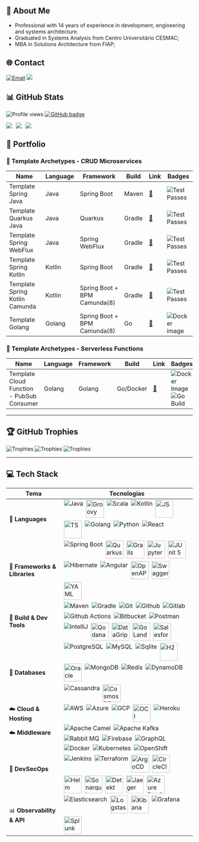 ##  💫 About Me

- Professional with 14 years of experience in development, engineering and systems architecture.
- Graduated in Systems Analysis from Centro Universitário CESMAC;
- MBA in Solutions Architecture from FIAP;

## 🌐 Contact
[![Email](https://img.shields.io/badge/Gmail-renatoctorres-red?style=for-the-badge&logo=gmail)](mailto:renatoctorres@gmail.com)
<a href="https://www.linkedin.com/in/renatoctorres/"><img src="https://img.shields.io/badge/linkedin-renatoctorres-%230077B5.svg?&style=for-the-badge&logo=linkedin&logoColor=white" /></a>

## 📊 GitHub Stats

![Profile views](https://komarev.com/ghpvc/?username=renatoctorres&style=for-the-badge)
<a href="https://github.com/renatoctorres?tab=followers">
<img src="https://img.shields.io/github/followers/renatoctorres?tab=followers?label=blue&logo=github&style=for-the-badge" alt="GitHub badge" />
</a>
<div style="display: flex; justify-content: left; gap: 10px; flex-wrap: wrap;">
  <img src="https://github-readme-stats.vercel.app/api/top-langs/?username=renatoctorres&theme=vision-friendly-dark&hide_border=false&include_all_commits=false&count_private=false&layout=compact"/>
  <img src="https://github-readme-stats.vercel.app/api?username=renatoctorres&theme=vision-friendly-dark&hide_border=false&include_all_commits=false&count_private=false"/>
  <img src="https://github-readme-streak-stats.herokuapp.com/?user=renatoctorres&theme=vision-friendly-dark&hide_border=false"/>
</div>

##  📜 Portfolio

###  🧰 Template Archetypes - CRUD Microservices

| Name                           | Language | Framework                    | Build  | Link                                                                    | Badges                                                                                                                     |
|--------------------------------|----------|------------------------------|--------|-------------------------------------------------------------------------|----------------------------------------------------------------------------------------------------------------------------|
| Template Spring Java           | Java     | Spring Boot                  | Maven  | [🔗](https://github.com/renatoctorres/template-spring-java)             | <img src="https://github.com/renatoctorres/template-spring-java/workflows/Test/badge.svg" alt="Test Passes" />             | 
| Template Quarkus Java          | Java     | Quarkus                      | Gradle | [🔗](https://github.com/renatoctorres/template-quarkus)                 | <img src="https://github.com/renatoctorres/template-quarkus/workflows/Test/badge.svg" alt="Test Passes" />                 | 
| Template Spring WebFlux        | Java     | Spring WebFlux               | Gradle | [🔗](https://github.com/renatoctorres/template-spring-webflux)          | <img src="https://github.com/renatoctorres/template-spring-webflux/workflows/Test/badge.svg" alt="Test Passes" />          | 
| Template Spring Kotlin         | Kotlin   | Spring Boot                  | Gradle | [🔗](https://github.com/renatoctorres/template-spring-kotlin)           | <img src="https://github.com/renatoctorres/template-spring-kotlin/workflows/Test/badge.svg" alt="Test Passes" />           | 
| Template Spring Kotlin Camunda | Kotlin   | Spring Boot + BPM Camunda(8) | Gradle | [🔗](https://github.com/renatoctorres/template-spring-kotlin-camunda-8) | <img src="https://github.com/renatoctorres/template-spring-kotlin-camunda-8/workflows/Test/badge.svg" alt="Test Passes" /> |                                                                                                                 
| Template Golang                | Golang   | Spring Boot + BPM Camunda(8) | Go     | [🔗](https://github.com/renatoctorres/template-golang)                  | <img src="https://github.com/renatoctorres/template-golang/workflows/docker-image/badge.svg" alt="Docker image" />         |                                                                                                                 

###  🧰 Template Archetypes - Serverless Functions

| Name                                       | Language | Framework | Build     | Link                                                                             | Badges                                                                                                                                                                                                                  |
|--------------------------------------------|----------|-----------|-----------|----------------------------------------------------------------------------------|-------------------------------------------------------------------------------------------------------------------------------------------------------------------------------------------------------------------------|
| Template Cloud Function - PubSub Consumer  | Golang   | Golang    | Go/Docker | [🔗](https://github.com/renatoctorres/template-go-cloudfunction-pubsub-consumer) | <img src="https://github.com/renatoctorres/template-golang/workflows/docker-image/badge.svg" alt="Docker Image" /> <img src="https://github.com/renatoctorres/template-golang/workflows/Go/badge.svg" alt="Go Build" /> |                                                                                                                 



---

## 🏆 GitHub Trophies

![Trophies](https://github-trophies.vercel.app/?username=renatoctorres&theme=onestar&no-bg=false&column=2&margin-h=0&no-frame=true&rank=SECRET,SSS,SS,S)
![Trophies](https://github-profile-trophy.vercel.app/?username=renatoctorres&theme=onestar&no-bg=false&column=1&margin-h=0&no-frame=true&rank=AAA)
![Trophies](https://github-trophies.vercel.app/?username=renatoctorres&theme=onestar&no-bg=false&column=4&margin-h=0&no-frame=true&rank=AAA,AA,A,B,C)
___

## 💻 Tech Stack

| Tema                          | Tecnologias                                                                                                                                                                                                                                                                                                                                                                                                                                                                                                                                                                                                                                                                                                                                                                                                                                                                                                                                                                                                                                                                                                                                                         |
|-------------------------------|---------------------------------------------------------------------------------------------------------------------------------------------------------------------------------------------------------------------------------------------------------------------------------------------------------------------------------------------------------------------------------------------------------------------------------------------------------------------------------------------------------------------------------------------------------------------------------------------------------------------------------------------------------------------------------------------------------------------------------------------------------------------------------------------------------------------------------------------------------------------------------------------------------------------------------------------------------------------------------------------------------------------------------------------------------------------------------------------------------------------------------------------------------------------|
| 🧠 **Languages**              | <div style="display: flex; gap: 8px; flex-wrap: wrap;"> <img src="https://skillicons.dev/icons?i=java" alt="Java"/> <img src="https://icon.icepanel.io/Technology/svg/Apache-Groovy.svg" width="48" height="48" alt="Groovy"/> <img src="https://skillicons.dev/icons?i=scala" alt="Scala"/> <img src="https://skillicons.dev/icons?i=kotlin" alt="Kotlin"/> <img src="https://icon.icepanel.io/Technology/svg/JavaScript.svg" width="48" height="48" alt="JS"/> <img src="https://icon.icepanel.io/Technology/svg/TypeScript.svg" width="48" height="48" alt="TS"/> <img src="https://skillicons.dev/icons?i=golang" alt="Golang"/> <img src="https://skillicons.dev/icons?i=py" alt="Python"/> <img src="https://skillicons.dev/icons?i=react" alt="React"/> </div>                                                                                                                                                                                                                                                                                                                                                                                               |
| 🧩 **Frameworks & Libraries** | <div style="display: flex; gap: 8px; flex-wrap: wrap;"> <img src="https://skillicons.dev/icons?i=spring" alt="Spring Boot"/> <img src="https://icon.icepanel.io/Technology/svg/Quarkus.svg" width="48" height="48" alt="Quarkus"/> <img src="https://icon.icepanel.io/Technology/svg/Grails.svg" width="48" height="48" alt="Grails"/> <img src="https://icon.icepanel.io/Technology/svg/Jupyter.svg" width="48" height="48" alt="Jupyter"/> <img src="https://junit.org/junit5/assets/img/junit5-logo.png" height="48" alt="JUnit 5"/> <img src="https://skillicons.dev/icons?i=hibernate" alt="Hibernate"/> <img src="https://skillicons.dev/icons?i=angular" alt="Angular"/> <img src="https://icon.icepanel.io/Technology/svg/OpenAPI.svg" width="48" height="48" alt="OpenAPI"/> <img src="https://icon.icepanel.io/Technology/svg/Swagger.svg" width="48" height="48" alt="Swagger"/> <img src="https://icon.icepanel.io/Technology/svg/YAML.svg" width="48" height="48" alt="YAML"/> </div>                                                                                                                                                                  |
| 🧰 **Build & Dev Tools**      | <div style="display: flex; gap: 8px; flex-wrap: wrap;"> <img src="https://skillicons.dev/icons?i=maven" alt="Maven"/> <img src="https://skillicons.dev/icons?i=gradle" alt="Gradle"/> <img src="https://skillicons.dev/icons?i=git" alt="Git"/> <img src="https://skillicons.dev/icons?i=github" alt="Github"/> <img src="https://skillicons.dev/icons?i=gitlab" alt="Gitlab"/> <img src="https://skillicons.dev/icons?i=githubactions" alt="Github Actions"/> <img src="https://skillicons.dev/icons?i=bitbucket" alt="Bitbucket"/> <img src="https://skillicons.dev/icons?i=postman" alt="Postman"/> <img src="https://skillicons.dev/icons?i=idea" alt="IntelliJ"/> <img src="https://icon.icepanel.io/Technology/svg/Qodana.svg" width="48" height="48" alt="Qodana"/> <img src="https://icon.icepanel.io/Technology/svg/DataGrip.svg" width="48" height="48" alt="DataGrip"/> <img src="https://icon.icepanel.io/Technology/svg/GoLand.svg" width="48" height="48" alt="GoLand"/> <img src="https://icon.icepanel.io/Technology/svg/Salesforce.svg" width="48" height="48" alt="Salesforce"/> </div>                                                           |
| 🧮 **Databases**              | <div style="display: flex; gap: 8px; flex-wrap: wrap;"> <img src="https://skillicons.dev/icons?i=postgres" alt="PostgreSQL"/> <img src="https://skillicons.dev/icons?i=mysql" alt="MySQL"/> <img src="https://skillicons.dev/icons?i=sqlite" alt="Sqlite"/> <img src="https://dbdb.io/media/logos/h2-logo.svg" width="48" height="48" alt="H2"/> <img src="https://icon.icepanel.io/Technology/svg/Oracle.svg" width="48" height="48" alt="Oracle"/> <img src="https://skillicons.dev/icons?i=mongo" alt="MongoDB"/> <img src="https://skillicons.dev/icons?i=redis" alt="Redis"/> <img src="https://skillicons.dev/icons?i=dynamodb" alt="DynamoDB"/> <img src="https://skillicons.dev/icons?i=cassandra" alt="Cassandra"/> <img src="https://icon.icepanel.io/Technology/svg/Cosmos-BD.svg" width="48" height="48" alt="CosmosDB"/> </div>                                                                                                                                                                                                                                                                                                                        |
| ☁️ **Cloud & Hosting**        | <div style="display: flex; gap: 8px; flex-wrap: wrap;"> <img src="https://skillicons.dev/icons?i=aws" alt="AWS"/> <img src="https://skillicons.dev/icons?i=azure" alt="Azure"/> <img src="https://skillicons.dev/icons?i=gcp" alt="GCP"/> <img src="https://cdn.worldvectorlogo.com/logos/oracle-cloud-1.svg" width="48" height="48" alt="OCI"/> <img src="https://skillicons.dev/icons?i=heroku" alt="Heroku"/> </div>                                                                                                                                                                                                                                                                                                                                                                                                                                                                                                                                                                                                                                                                                                                                             |
| ☁️ **Middleware**             | <div style="display: flex; gap: 8px; flex-wrap: wrap;"> <img src="https://skillicons.dev/icons?i=ocaml" alt="Apache Camel"/> <img src="https://skillicons.dev/icons?i=kafka" alt="Apache Kafka"/> <img src="https://skillicons.dev/icons?i=rabbitmq" alt="Rabbit MQ"/> <img src="https://skillicons.dev/icons?i=firebase" alt="Firebase"/> <img src="https://skillicons.dev/icons?i=graphql" alt="GraphQL"/> </div>                                                                                                                                                                                                                                                                                                                                                                                                                                                                                                                                                                                                                                                                                                                                                 |
| 🔐 **DevSecOps**              | <div style="display: flex; gap: 8px; flex-wrap: wrap;"> <img src="https://skillicons.dev/icons?i=docker" alt="Docker"/> <img src="https://skillicons.dev/icons?i=kubernetes" alt="Kubernetes"/> <img src="https://skillicons.dev/icons?i=openshift" alt="OpenShift"/> <img src="https://skillicons.dev/icons?i=jenkins" alt="Jenkins"/> <img src="https://skillicons.dev/icons?i=terraform" alt="Terraform"/> <img src="https://icon.icepanel.io/Technology/svg/Argo-CD.svg" width="48" height="48" alt="ArgoCD"/> <img src="https://icon.icepanel.io/Technology/svg/CircleCI.svg" width="48" height="48" alt="CircleCI"/> <img src="https://icon.icepanel.io/Technology/svg/Helm.svg" width="48" height="48" alt="Helm"/> <img src="https://icon.icepanel.io/Technology/svg/SonarQube.svg" width="48" height="48" alt="Sonarqube"/> <img src="https://detekt.dev/img/home/detekt-logo.svg" width="48" height="48" alt="Detekt"/> <img src="https://icon.icepanel.io/Technology/svg/Jaeger-Tracing.svg" width="48" height="48" alt="Jaeger"/> <img src="https://icon.icepanel.io/Technology/svg/Azure-Devops.svg" width="48" height="48" alt="Azure DevOps"/> </div> |
| 📊 **Observability & API**    | <div style="display: flex; gap: 8px; flex-wrap: wrap;"> <img src="https://skillicons.dev/icons?i=elasticsearch" alt="Elasticsearch"/> <img src="https://icon.icepanel.io/Technology/svg/Logstash.svg" width="48" height="48" alt="Logstash"/> <img src="https://www.vectorlogo.zone/logos/elasticco_kibana/elasticco_kibana-icon.svg" width="48" height="48" alt="Kibana"/> <img src="https://skillicons.dev/icons?i=grafana" alt="Grafana"/> <img src="https://icon.icepanel.io/Technology/svg/Splunk.svg" width="48" height="48" alt="Splunk"/> </div>                                                                                                                                                                                                                                                                                                                                                                                                                                                                                                                                                                                                            |

